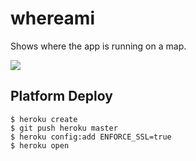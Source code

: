 # whereami

Shows where the app is running on a map.

![](http://f.cl.ly/items/0a0O1b2G3Z3H2t0o1K3k/Screen%20Shot%202013-04-18%20at%2010.41.57%20AM.png)

## Platform Deploy

```console
$ heroku create
$ git push heroku master
$ heroku config:add ENFORCE_SSL=true
$ heroku open
```
